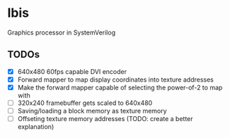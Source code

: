 # Ibis

Graphics processor in SystemVerilog

## TODOs

- [x] 640x480 60fps capable DVI encoder
- [x] Forward mapper to map display coordinates into texture addresses
- [x] Make the forward mapper capable of selecting the power-of-2 to map with
- [ ] 320x240 framebuffer gets scaled to 640x480
- [ ] Saving/loading a block memory as texture memory
- [ ] Offseting texture memory addresses (TODO: create a better explanation)